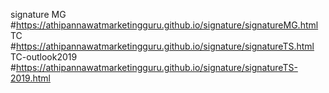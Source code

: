signature
MG #https://athipannawatmarketingguru.github.io/signature/signatureMG.html
TC #https://athipannawatmarketingguru.github.io/signature/signatureTS.html
TC-outlook2019 #https://athipannawatmarketingguru.github.io/signature/signatureTS-2019.html
